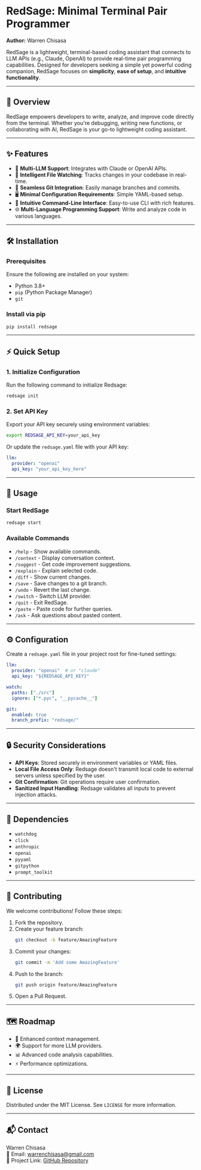 # RedSage: Minimal Terminal Pair Programmer

**Author:** Warren Chisasa  

RedSage is a lightweight, terminal-based coding assistant that connects to LLM APIs (e.g., Claude, OpenAI) to provide real-time pair programming capabilities. Designed for developers seeking a simple yet powerful coding companion, RedSage focuses on **simplicity**, **ease of setup**, and **intuitive functionality**. 

---

## 🚀 Overview

RedSage empowers developers to write, analyze, and improve code directly from the terminal. Whether you're debugging, writing new functions, or collaborating with AI, RedSage is your go-to lightweight coding assistant.

---

## ✨ Features

- 🤖 **Multi-LLM Support**: Integrates with Claude or OpenAI APIs.
- 📂 **Intelligent File Watching**: Tracks changes in your codebase in real-time.
- 🔗 **Seamless Git Integration**: Easily manage branches and commits.
- 🖥️ **Minimal Configuration Requirements**: Simple YAML-based setup.
- 💬 **Intuitive Command-Line Interface**: Easy-to-use CLI with rich features.
- 🌐 **Multi-Language Programming Support**: Write and analyze code in various languages.

---

## 🛠️ Installation

### Prerequisites
Ensure the following are installed on your system:
- Python 3.8+
- `pip` (Python Package Manager)
- `git`

### Install via pip
```bash
pip install redsage
```

---

## ⚡ Quick Setup

### 1. Initialize Configuration
Run the following command to initialize Redsage:
```bash
redsage init
```

### 2. Set API Key
Export your API key securely using environment variables:
```bash
export REDSAGE_API_KEY=your_api_key
```

Or update the `redsage.yaml` file with your API key:
```yaml
llm:
  provider: "openai"
  api_key: "your_api_key_here"
```

---

## 📖 Usage

### Start RedSage
```bash
redsage start
```

### Available Commands
- `/help` - Show available commands.
- `/context` - Display conversation context.
- `/suggest` - Get code improvement suggestions.
- `/explain` - Explain selected code.
- `/diff` - Show current changes.
- `/save` - Save changes to a git branch.
- `/undo` - Revert the last change.
- `/switch` - Switch LLM provider.
- `/quit` - Exit RedSage.
- `/paste` - Paste code for further queries.
- `/ask` - Ask questions about pasted content. 


---

## ⚙️ Configuration

Create a `redsage.yaml` file in your project root for fine-tuned settings:
```yaml
llm:
  provider: "openai"  # or "claude"
  api_key: "${REDSAGE_API_KEY}"

watch:
  paths: ["./src"]
  ignore: ["*.pyc", "__pycache__"]

git:
  enabled: true
  branch_prefix: "redsage/"
```

---

## 🔒 Security Considerations

- **API Keys**: Stored securely in environment variables or YAML files.
- **Local File Access Only**: Redsage doesn't transmit local code to external servers unless specified by the user.
- **Git Confirmation**: Git operations require user confirmation.
- **Sanitized Input Handling**: Redsage validates all inputs to prevent injection attacks.

---

## 🧩 Dependencies

- `watchdog`
- `click`
- `anthropic`
- `openai`
- `pyyaml`
- `gitpython`
- `prompt_toolkit`

---

## 🤝 Contributing

We welcome contributions! Follow these steps:
1. Fork the repository.
2. Create your feature branch:
   ```bash
   git checkout -b feature/AmazingFeature
   ```
3. Commit your changes:
   ```bash
   git commit -m 'Add some AmazingFeature'
   ```
4. Push to the branch:
   ```bash
   git push origin feature/AmazingFeature
   ```
5. Open a Pull Request.

---

## 🗺️ Roadmap

- 🧠 Enhanced context management.
- 🌍 Support for more LLM providers.
- 📊 Advanced code analysis capabilities.
- ⚡ Performance optimizations.

---

## 📜 License

Distributed under the MIT License. See `LICENSE` for more information.

---

## 📬 Contact

Warren Chisasa  
📧 Email: [warrenchisasa@gmail.com](mailto:warrenchisasa@gmail.com)  
🔗 Project Link: [GitHub Repository](https://github.com/chisasaw/redsage)